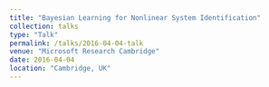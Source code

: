 ```yaml
---
title: "Bayesian Learning for Nonlinear System Identification"
collection: talks
type: "Talk"
permalink: /talks/2016-04-04-talk
venue: "Microsoft Research Cambridge"
date: 2016-04-04
location: "Cambridge, UK"
---
```

